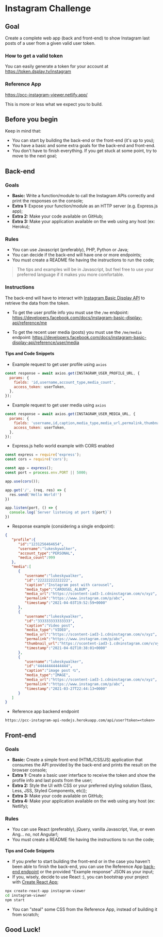 # Instagram Challenge

## Goal

Create a complete web app (back and front-end) to show Instagram last posts of a user from a given valid user token.

### How to get a valid token

You can easily generate a token for your account at https://token.dsplay.tv/instagram

### Reference App

https://pcc-instagram-viewer.netlify.app/

This is more or less what we expect you to build.

## Before you begin

Keep in mind that:
- You can start by building the back-end or the front-end (it's up to you);
- You have a basic and some extra goals for the back-end and front-end. 
- You don't have to finish everything. If you get stuck at some point, try to move to the next goal;


## Back-end

### Goals

- **Basic:** Write a function/module to call the Instagram APIs correctly and print the responses on the console;
- **Extra 1:** Expose your function/module as an HTTP server (e.g. Express.js app);
- **Extra 2:** Make your code available on GitHub;
- **Extra 3:** Make your application available on the web using any host (ex: Heroku);


### Rules

- You can use Javascript (preferably), PHP, Python or Java;
- You can decide if the back-end will have one or more endpoints;
- You must create a README file having the instructions to run the code;

> The tips and examples will be in Javascript, but feel free to use your preferred language if it makes you more comfortable.


### Instructions

The back-end will have to interact with [Instagram Basic Display API](https://developers.facebook.com/docs/instagram-basic-display-api) to retrieve the data from the token.

- To get the user profile info you must use the `/me` endpoint: https://developers.facebook.com/docs/instagram-basic-display-api/reference/me

- To get the recent user media (posts) you must use the `/me/media` endpoint: https://developers.facebook.com/docs/instagram-basic-display-api/reference/user/media 


#### Tips and Code Snippets

- Example request to get user profile using `axios`
```js
const response = await axios.get(INSTAGRAM_USER_PROFILE_URL, {
  params: {
    fields: 'id,username,account_type,media_count',
    access_token: userToken,
  },
});
```

- Example request to get user media using `axios`
```js
const response = await axios.get(INSTAGRAM_USER_MEDIA_URL, {
  params: {
    fields: 'username,id,caption,media_type,media_url,permalink,thumbnail_url,timestamp',
    access_token: userToken,
  },
});
```

- Express.js hello world example with CORS enabled
```js
const express = require('express');
const cors = require('cors');

const app = express();
const port = process.env.PORT || 5000;

app.use(cors());

app.get('/', (req, res) => {
  res.send('Hello World!')
})

app.listen(port, () => {
  console.log(`Server listening at port ${port}`)
})
```

- Response example (considering a single endpoint):
```json
{
   "profile":{
      "id":"1231256464654",
      "username":"lukeskywalker",
      "account_type":"PERSONAL",
      "media_count":999
   },
   "media":[
      {
         "username":"lukeskywalker",
         "id":"22222222222222",
         "caption":"Instagram post with carousel",
         "media_type":"CAROUSEL_ALBUM",
         "media_url":"https://scontent-iad3-1.cdninstagram.com/v/xyz",
         "permalink":"https://www.instagram.com/p/abc",
         "timestamp":"2021-04-03T19:52:59+0000"
      },
      {
         "username":"lukeskywalker",
         "id":"333333333333333",
         "caption":"Video post",
         "media_type":"VIDEO",
         "media_url":"https://scontent-iad3-1.cdninstagram.com/v/xyz",
         "permalink":"https://www.instagram.com/p/abc",
         "thumbnail_url":"https://scontent-iad3-1.cdninstagram.com/v/xyz",
         "timestamp":"2021-04-02T10:38:01+0000"
      },
      {
         "username":"lukeskywalker",
         "id":"44444444444444",
         "caption":"image post 💘",
         "media_type":"IMAGE",
         "media_url":"https://scontent-iad3-1.cdninstagram.com/v/xyz",
         "permalink":"https://www.instagram.com/p/abc",
         "timestamp":"2021-03-27T22:44:13+0000"
      }
   ]
}
```

- Reference app backend endpoint
```
https://pcc-instagram-api-nodejs.herokuapp.com/api/user?token=<token>
```

## Front-end

### Goals

- **Basic:** Create a simple front-end (HTML/CSS/JS) application that consumes the API provided by the back-end and prints the result on the browser console;
- **Extra 1:** Create a basic user interface to receive the token and show the profile info and last posts from the user;
- **Extra 2:** Style the UI with CSS or your preferred styling solution (Sass, Less, JSS, Styled Components, etc));
- **Extra 3:** Make your code available on GitHub;
- **Extra 4:** Make your application available on the web using any host (ex: Netlify);


### Rules

- You can use React (preferably), jQuery, vanilla Javascript, Vue, or even Ang... no, not Angular!;
- You must create a README file having the instructions to run the code;


#### Tips and Code Snippets

- If you prefer to start building the front-end or in the case you haven't been able to finish the back-end, you can use the Reference App [back-end endpoint](https://pcc-instagram-api-nodejs.herokuapp.com/api/user?token=<token>) or the provided "Example response" JSON as your input;
- If you, wisely, decide to use React :), you can bootstrap your project with [Create React App](https://reactjs.org/docs/create-a-new-react-app.html);
```sh
npx create-react-app instagram-viewer
cd instagram-viewer
npm start
```
- You can "steal" some CSS from the Reference App, instead of building it from scratch;

## Good Luck!
